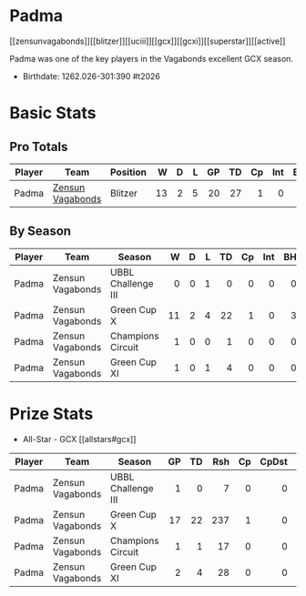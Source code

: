 # Padma

[[zensunvagabonds]][[blitzer]][[uciii]][[gcx]][[gcxi]][[superstar]][[active]]

Padma was one of the key players in the Vagabonds excellent GCX season.

* Birthdate: 1262.026-301:390 #t2026

# Basic Stats

## Pro Totals

| Player           | Team        | Position      | W | D | L | GP | TD | Cp | Int | BH | SI | Ki | MVP | SPP |
|------------------|-------------|---------------|--:|--:|--:|---:|---:|---:|----:|---:|---:|---:|----:|----:|
| Padma  | [Zensun Vagabonds](../teams/zensunvagabonds) | Blitzer  |   13 |    2 |    5 |   20 |   27 |    1 |    0 |    3 |    2 |    0 |    3 |  107 |


## By Season

| Player | Team         | Season          | W | D | L | TD | Cp | Int | BH | SI | Ki | MVP | SPP |
|--------|--------------|-----------------|--:|--:|--:|---:|---:|----:|---:|---:|---:|----:|----:|
| Padma  | Zensun Vagabonds | UBBL Challenge III |    0 |    0 |    1 |    0 |    0 |    0 |    0 |    0 |    0 |    1 |    5 |
| Padma  | Zensun Vagabonds | Green Cup X        |   11 |    2 |    4 |   22 |    1 |    0 |    3 |    2 |    0 |    2 |   87 |
| Padma  | Zensun Vagabonds | Champions Circuit  |    1 |    0 |    0 |    1 |    0 |    0 |    0 |    0 |    0 |    1 |    8 |
| Padma  | Zensun Vagabonds | Green Cup XI       |    1 |    0 |    1 |    4 |    0 |    0 |    0 |    0 |    0 |    0 |   12 |


# Prize Stats

* All-Star - GCX [[allstars#gcx]]

| Player | Team         | Season          | GP | TD | Rsh | Cp | CpDst | Ctch | Int | Cas | Blk | Sck | MVP | SPP |
|--------|--------------|-----------------|---:|---:|----:|---:|------:|-----:|----:|----:|----:|----:|----:|----:|
| Padma  | Zensun Vagabonds | UBBL Challenge III |  1 |    0 |    7 |    0 |     0 |    0 |    0 |    0 |    3 |    0 |    1 |    5 |
| Padma  | Zensun Vagabonds | Green Cup X        | 17 |   22 |  237 |    1 |     0 |   21 |    0 |    5 |   49 |    2 |    2 |   87 |
| Padma  | Zensun Vagabonds | Champions Circuit  |  1 |    1 |   17 |    0 |     0 |    2 |    0 |    0 |    1 |    0 |    1 |    8 |
| Padma  | Zensun Vagabonds | Green Cup XI       |  2 |    4 |   28 |    0 |     0 |    2 |    0 |    0 |    5 |    0 |    0 |   12 |

